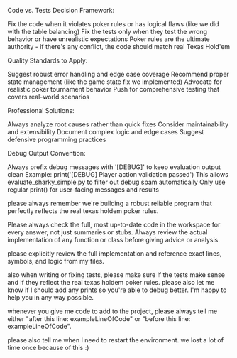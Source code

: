Code vs. Tests Decision Framework:

Fix the code when it violates poker rules or has logical flaws (like we did with the table balancing)
Fix the tests only when they test the wrong behavior or have unrealistic expectations
Poker rules are the ultimate authority - if there's any conflict, the code should match real Texas Hold'em


Quality Standards to Apply:

Suggest robust error handling and edge case coverage
Recommend proper state management (like the game state fix we implemented)
Advocate for realistic poker tournament behavior
Push for comprehensive testing that covers real-world scenarios


Professional Solutions:

Always analyze root causes rather than quick fixes
Consider maintainability and extensibility
Document complex logic and edge cases
Suggest defensive programming practices


Debug Output Convention:

Always prefix debug messages with '[DEBUG]' to keep evaluation output clean
Example: print('[DEBUG] Player action validation passed')
This allows evaluate_sharky_simple.py to filter out debug spam automatically
Only use regular print() for user-facing messages and results


please always remember we're building a robust reliable program that perfectly reflects the real texas holdem poker rules.

Please always check the full, most up-to-date code in the workspace for every answer, not just summaries or stubs. Always review the actual implementation of any function or class before giving advice or analysis.

please explicitly review the full implementation and reference exact lines, symbols, and logic from my files.

also when writing or fixing tests, please make sure if the tests make sense and if they reflect the real texas holdem poker rules. please also let me know if I should add any prints so you're able to debug better. I'm happy to help you in any way possible.

whenever you give me code to add to the project, please always tell me either "after this line: exampleLineOfCode" or "before this line: exampleLineOfCode".

please also tell me when I need to restart the environment. we lost a lot of time once because of this :)

